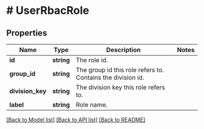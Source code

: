 # # UserRbacRole

## Properties

Name | Type | Description | Notes
------------ | ------------- | ------------- | -------------
**id** | **string** | The role id. |
**group_id** | **string** | The group id this role refers to. Contains the division id. |
**division_key** | **string** | The division key this role refers to. |
**label** | **string** | Role name. |

[[Back to Model list]](../../README.md#models) [[Back to API list]](../../README.md#endpoints) [[Back to README]](../../README.md)
